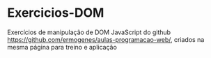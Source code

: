 # Exercicios-DOM
Exercícios de manipulação de DOM JavaScript do github https://github.com/ermogenes/aulas-programacao-web/, criados na mesma página para treino e aplicação
